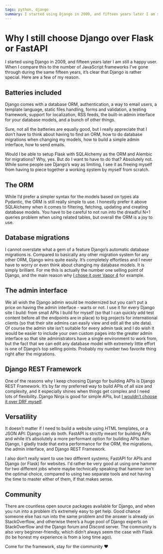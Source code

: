 ```yaml
---
tags: python, django
summary: I started using Django in 2009, and fifteen years later I am still a happy user. Why do I prefer it over Flask or FastAPI?
---
```


# Why I still choose Django over Flask or FastAPI

I started using Django in 2009, and fifteen years later I am still a happy user. When I compare this to the number of JavaScript frameworks I’ve gone through during the same fifteen years, it’s clear that Django is rather special. Here are a few of my reason.

## Batteries included
Django comes with a database ORM, authentication, a way to email users, a template language, static files handling, forms and validation, a testing framework, support for localization, RSS feeds, the built-in admin interface for your database models, and a bunch of other things.

Sure, not all the batteries are equally good, but I really appreciate that I don’t have to think about having to find an ORM, how to do database migrations when changing my models, how to build a simple admin interface, how to send emails.

Would I be able to setup Flask with SQLAlchemy as the ORM and Alembic for migrations? Why, yes. But do I want to have to do that? Absolutely not. While some people see Django’s way as limiting, I see it as freeing myself from having to piece together a working system by myself from scratch.

## The ORM
While I’d prefer a simpler syntax for the models based on types ala Pydantic, the ORM is still really simple to use. I honestly prefer it above SQLAlchemy when it comes to filtering, fetching, updating and creating database models. You have to be careful to not run into the dreadful N+1 queries problem when using related tables, but overall the ORM is a joy to use.

## Database migrations
I cannot overstate what a gem of a feature Django’s automatic database migrations is. Compared to basically any other migration system for any other ORM, Django wins quite easily. It’s completely effortless and I never have to worry or even think about changing my database models. It is simply brilliant. For me this is actually the number one selling point of Django, and the main reason why [I chose it over Vapor 4](/articles/2021/vapor4-vs-drf/) for example.

## The admin interface
We all wish the Django admin would be modernized but you can’t put a price on having the admin interface - warts or not. I use it for every Django site I build: from small APIs I build for myself (so that I can quickly add test content before all the endpoints are in place) to big projects for international clients (so that their site admins can easily view and edit all the site data). Of course the admin site isn’t suitable for every admin task and I do wish it would be easier to include your own custom pages into the greater admin interface so that site administrators have a single environment to work from, but the fact that we can edit any database model with extremely little effort is one of Django’s top selling points. Probably my number two favorite thing right after the migrations.

## Django REST Framework
One of the reasons why I keep choosing Django for building APIs is Django REST Framework. It’s by far my preferred way to build APIs of all size and complexity, and it especially shines when things get complex and I need lots of flexibility. Django Ninja is good for simple APIs, but [I wouldn’t choose it over DRF myself](/articles/2024/drf-vs-ninja/).

## Versatility
It doesn’t matter if I need to build a website using HTML templates, or a JSON API: Django can do both. FastAPI is strictly meant for building APIs and while it’s absolutely a more performant option for building APIs than Django, I gladly trade that extra performance for the ORM, the migrations, the admin interface, and Django REST Framework.

I also don’t really want to use two different systems; FastAPI for APIs and Django (or Flask) for websites. I'd rather be very good at using one hammer for two different jobs where maybe technically speaking that hammer isn't the optimal choice, compared to using two separate tools and not having the time to master either of them, if that makes sense.

## Community
There are countless open source packages available for Django, and when you run into a problem it’s extremely easy to get help. Good chance someone else has run into the same problem and the answer is already on StackOverflow, and otherwise there’s a huge pool of Django experts on StackOverflow and the Django forum and Discord server. The community is also very beginner-friendly, which didn’t always seem the case with Flask (to be honest my experience is from a long time ago).

Come for the framework, stay for the community ❤️
